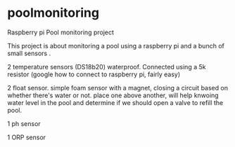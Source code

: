 # poolmonitoring
Raspberry pi Pool monitoring project

This project is about monitoring a pool using a raspberry pi and a bunch of small sensors .

2 temperature sensors (DS18b20) waterproof. Connected using a 5k resistor (google how to connect to raspberry pi, fairly easy)

2 float sensor. simple foam sensor with a magnet, closing a circuit based on whether there's water or not. place one above another, will help knwoing water level in the pool and determine if we should open a valve to refill the pool.

1 ph sensor

1 ORP sensor
